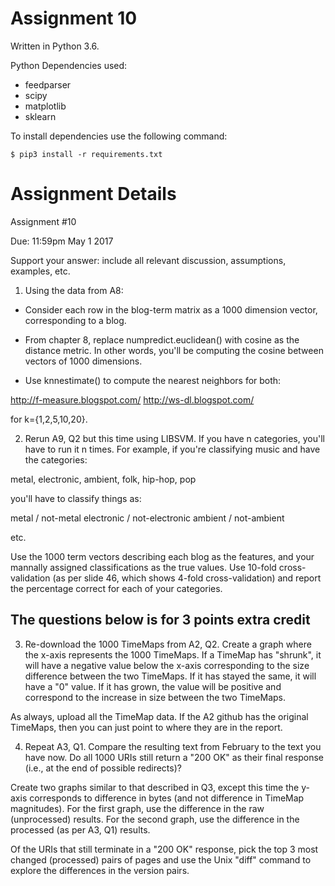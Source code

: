 # Assignment 10

Written in Python 3.6.

Python Dependencies used:

- feedparser
- scipy
- matplotlib
- sklearn

To install dependencies use the following command:

```shell
$ pip3 install -r requirements.txt
```

# Assignment Details 

Assignment #10

Due: 11:59pm May 1 2017

Support your answer: include all relevant discussion, assumptions,
examples, etc.

1.  Using the data from A8:

- Consider each row in the blog-term matrix as a 1000 dimension vector, 
corresponding to a blog.  

- From chapter 8, replace numpredict.euclidean() with cosine as the 
distance metric.  In other words, you'll be computing the cosine between
vectors of 1000 dimensions.  

- Use knnestimate() to compute the nearest neighbors for both:

http://f-measure.blogspot.com/
http://ws-dl.blogspot.com/

for k={1,2,5,10,20}.

2.  Rerun A9, Q2 but this time using LIBSVM.  If you have n categories,
you'll have to run it n times.  For example, if you're classifying music
and have the categories:

metal, electronic, ambient, folk, hip-hop, pop

you'll have to classify things as:

metal / not-metal
electronic / not-electronic
ambient / not-ambient

etc.

Use the 1000 term vectors describing each blog as the features, and
your mannally assigned classifications as the true values.  Use
10-fold cross-validation (as per slide 46, which shows 4-fold
cross-validation) and report the percentage correct for 
each of your categories.

## The questions below is for 3 points extra credit

3. Re-download the 1000 TimeMaps from A2, Q2.  Create a graph where
the x-axis represents the 1000 TimeMaps.  If a TimeMap has "shrunk",
it will have a negative value below the x-axis corresponding to the
size difference between the two TimeMaps.  If it has stayed the
same, it will have a "0" value.  If it has grown, the value will be 
positive and correspond to the increase in size between the two
TimeMaps.

As always, upload all the TimeMap data.  If the A2 github has the 
original TimeMaps, then you can just point to where they are in 
the report.

4.  Repeat A3, Q1.  Compare the resulting text from February to 
the text you have now.  Do all 1000 URIs still return a "200 OK" 
as their final response (i.e., at the end of possible redirects)?

Create two graphs similar to that described in Q3, except this 
time the y-axis corresponds to difference in bytes (and not difference
in TimeMap magnitudes).  For the first graph, use the difference
in the raw (unprocessed) results.  For the second graph, use the 
difference in the processed (as per A3, Q1) results.

Of the URIs that still terminate in a "200 OK" response, pick the
top 3 most changed (processed) pairs of pages and use the Unix
"diff" command to explore the differences in the version pairs.